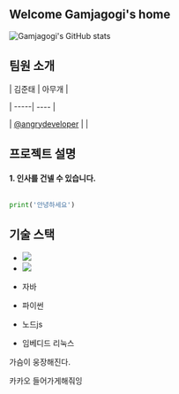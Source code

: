## Welcome Gamjagogi's home

![Gamjagogi's GitHub stats]()

## 팀원 소개

| 김준태 | 아무개 |

| -----| ---- |

| [@angrydeveloper](https://github.com/angrydeveloper) | |


## 프로젝트 설명


#### 1. 인사를 건넬 수 있습니다.

```python

print('안녕하세요')

```


## 기술 스택

- <img src="https://img.shields.io/badge/React-61DAFB?style=flat-square&logo=React&logoColor=black">

- <img src="https://img.shields.io/badge/Spring-6DB33F?style=flat-square&logo=Spring&logoColor=white">


- 자바
- 파이썬
- 노드js
- 임베디드 리눅스

가슴이 웅장해진다.


카카오 들어가게해줘잉